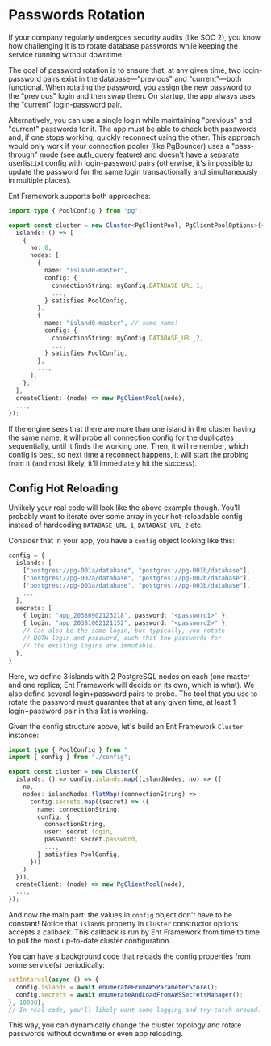 # Passwords Rotation

If your company regularly undergoes security audits (like SOC 2), you know how challenging it is to rotate database passwords while keeping the service running without downtime.

The goal of password rotation is to ensure that, at any given time, two login-password pairs exist in the database—"previous" and "current"—both functional. When rotating the password, you assign the new password to the "previous" login and then swap them. On startup, the app always uses the "current" login-password pair.

Alternatively, you can use a single login while maintaining "previous" and "current" passwords for it. The app must be able to check both passwords and, if one stops working, quickly reconnect using the other. This approach would only work if your connection pooler (like PgBouncer) uses a "pass-through" mode (see [auth\_query](https://www.pgbouncer.org/config.html#auth_query) feature) and doesn't have a separate userlist.txt config with login-password pairs (otherwise, it's impossible to update the password for the same login transactionally and simultaneously in multiple places).

Ent Framework supports both approaches:

```typescript
import type { PoolConfig } from "pg";

export const cluster = new Cluster<PgClientPool, PgClientPoolOptions>({
  islands: () => [
    {
      no: 0,
      nodes: [
        {
          name: "island0-master",
          config: {
            connectionString: myConfig.DATABASE_URL_1,
            ...,
          } satisfies PoolConfig,
        },
        {
          name: "island0-master", // same name!
          config: {
            connectionString: myConfig.DATABASE_URL_2,
            ...,
          } satisfies PoolConfig,
        },
        ...,
      ],
    },
  ],
  createClient: (node) => new PgClientPool(node),
  ...,
});
```

If the engine sees that there are more than one island in the cluster having the same name, it will probe all connection config for the duplicates sequentially, until it finds the working one. Then, it will remember, which config is best, so next time a reconnect happens, it will start the probing from it (and most likely, it'll immediately hit the success).

## Config Hot Reloading

Unlikely your real code will look like the above example though. You'll probably want to iterate over some array in your hot-reloadable config instead of hardcoding `DATABASE_URL_1`, `DATABASE_URL_2` etc.

Consider that in your app, you have a `config` object looking like this:

```typescript
config = {
  islands: [
    ["postgres://pg-001a/database", "postgres://pg-001b/database"],
    ["postgres://pg-002a/database", "postgres://pg-002b/database"],
    ["postgres://pg-003a/database", "postgres://pg-003b/database"],
    ...
  ],
  secrets: [
    { login: "app_20380902123218", password: "<password1>" },
    { login: "app_20381002121152", password: "<password2>" },
    // Can also be the same login, but typically, you rotate
    // BOTH login and password, such that the passwords for
    // the existing logins are immutable.
  },
}
```

Here, we define 3 islands with 2 PostgreSQL nodes on each (one master and one replica; Ent Framework will decide on its own, which is what). We also define several login+password pairs to probe. The tool that you use to rotate the password must guarantee that at any given time, at least 1 login+password pair in this list is working.

Given the config structure above, let's build an Ent Framework `Cluster` instance:

```typescript
import type { PoolConfig } from "
import { config } from "./config";

export const cluster = new Cluster({
  islands: () => config.islands.map((islandNodes, no) => ({
    no,
    nodes: islandNodes.flatMap((connectionString) =>
      config.secrets.map((secret) => ({
        name: connectionString,
        config: {
          connectionString,
          user: secret.login,
          password: secret.password,
          ...,
        } satisfies PoolConfig,
      }))
    )
  })),
  createClient: (node) => new PgClientPool(node),
  ...,
});
```

And now the main part: the values in `config` object don't have to be constant! Notice that `islands` property in `Cluster` constructor options accepts a callback. This callback is run by Ent Framework from time to time to pull the most up-to-date cluster configuration.

You can have a background code that reloads the config properties from some service(s) periodically:

```typescript
setInterval(async () => {
  config.islands = await enumerateFromAWSParameterStore();
  config.secrers = await enumerateAndLoadFromAWSSecretsManager();
}, 10000);
// In real code, you'll likely want some logging and try-catch around.
```

This way, you can dynamically change the cluster topology and rotate passwords without downtime or even app reloading.
